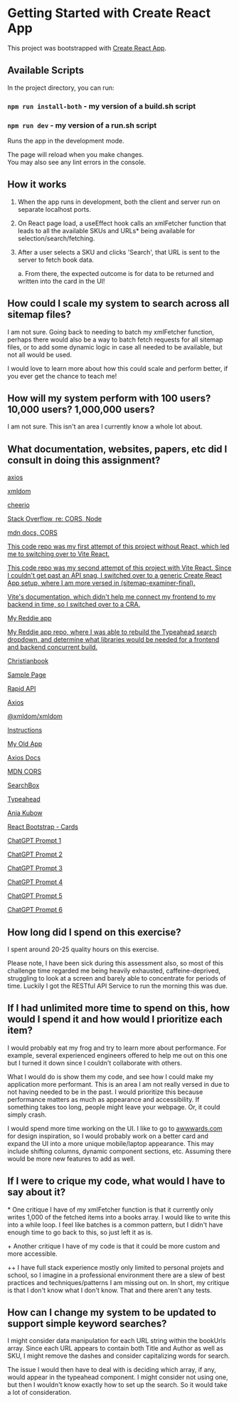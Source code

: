 # Getting Started with Create React App

This project was bootstrapped with [Create React App](https://github.com/facebook/create-react-app).

## Available Scripts

In the project directory, you can run:

### `npm run install-both` - my version of a build.sh script

### `npm run dev` - my version of a run.sh script

Runs the app in the development mode.

The page will reload when you make changes.\
You may also see any lint errors in the console.

## How it works

1. When the app runs in development, both the client and server run on separate localhost ports.

2. On React page load, a useEffect hook calls an xmlFetcher function that leads to all the available SKUs and URLs\* being available for selection/search/fetching.

3. After a user selects a SKU and clicks 'Search', that URL is sent to the server to fetch book data.

   a. From there, the expected outcome is for data to be returned and written into the card in the UI!

## How could I scale my system to search across all sitemap files?

I am not sure. Going back to needing to batch my xmlFetcher function, perhaps there would also be a way to batch fetch requests for all sitemap files, or to add some dynamic logic in case all needed to be available, but not all would be used.

I would love to learn more about how this could scale and perform better, if you ever get the chance to teach me!

## How will my system perform with 100 users? 10,000 users? 1,000,000 users?

I am not sure. This isn't an area I currently know a whole lot about.

## What documentation, websites, papers, etc did I consult in doing this assignment?

[axios](https://www.npmjs.com/package//axios)

[xmldom](https://www.npmjs.com/package/@xmldom/xmldom)

[cheerio](https://www.npmjs.com/package/cheerio)

[Stack Overflow, re: CORS, Node](https://stackoverflow.com/questions/57009371/access-to-xmlhttprequest-at-from-origin-localhost3000-has-been-blocked)

[mdn docs, CORS](https://developer.mozilla.org/en-US/docs/Web/HTTP/CORS)

[This code repo was my first attempt of this project without React, which led me to switching over to Vite React.](https://github.com/Pythonidaer/sitemap-examiner)

[This code repo was my second attempt of this project with Vite React. Since I couldn't get past an API snag, I switched over to a generic Create React App setup, where I am more versed in (sitemap-examiner-final).](https://github.com/Pythonidaer/sitemap-examiner-react)

[Vite's documentation, which didn't help me connect my frontend to my backend in time, so I switched over to a CRA.](https://vitejs.dev/config/server-options.html#server-proxy)

[My Reddie app](https://reddie.herokuapp.com/)

[My Reddie app repo, where I was able to rebuild the Typeahead search dropdown, and determine what libraries would be needed for a frontend and backend concurrent build.](https://github.com/Pythonidaer/reddie/tree/main)

[Christianbook](https://www.christianbook.com/?navcat=toplogo)

[Sample Page](https://www.christianbook.com/101-dalmatians-ebook-dodie-smith/9781101153642/pd/47060EB?product_redirect=1&Ntt=47060EB&item_code=&ps_exit=RETURN|legacy&Ntk=keywords&event=ESRCG)

[Rapid API](https://rapidapi.com/guides/axios-different-data-formats)

[Axios](https://www.npmjs.com/package//axios)

[@xmldom/xmldom](https://www.npmjs.com/package/@xmldom/xmldom)

[Instructions](https://docs.google.com/document/d/1pFDrmq8h50E4Xe0cY8T6AZvJge9jO9B3foKqkdDmcq8/edit)

[My Old App](https://github.com/Pythonidaer/reddie/blob/main/frontend/src/components/Header.js)

[Axios Docs](https://axios-http.com/docs/instance)

[MDN CORS](https://developer.mozilla.org/en-US/docs/Web/HTTP/CORS)

[SearchBox](https://github.com/Pythonidaer/reddie/blob/main/frontend/src/components/SearchBox.js)

[Typeahead](http://ericgio.github.io/react-bootstrap-typeahead/)

[Ania Kubow](https://www.youtube.com/watch?v=1wXYg8Eslnc)

[React Bootstrap - Cards](https://react-bootstrap.netlify.app/docs/components/cards/)

[ChatGPT Prompt 1](https://chat.openai.com/share/464bdfc6-6550-4a3d-acac-31f94a1e906b)

[ChatGPT Prompt 2](https://chat.openai.com/share/7c0a05db-9bea-4e52-a154-81d9471cf040)

[ChatGPT Prompt 3](https://chat.openai.com/share/192339fd-109d-4118-bd0e-b0a512092394)

[ChatGPT Prompt 4](https://chat.openai.com/share/3b86bac6-b615-4bf5-8ac9-6c361028683f)

[ChatGPT Prompt 5](https://chat.openai.com/share/3b86bac6-b615-4bf5-8ac9-6c361028683f)

[ChatGPT Prompt 6](https://chat.openai.com/share/81313b8f-77d7-449b-9090-d4d311db6727)

## How long did I spend on this exercise?

I spent around 20-25 quality hours on this exercise.

Please note, I have been sick during this assessment also, so most of this challenge time regarded me being heavily exhausted, caffeine-deprived, struggling to look at a screen and barely able to concentrate for periods of time. Luckily I got the RESTful API Service to run the morning this was due.

## If I had unlimited more time to spend on this, how would I spend it and how would I prioritize each item?

I would probably eat my frog and try to learn more about performance. For example, several experienced engineers offered to help me out on this one but I turned it down since I couldn't collaborate with others.

What I would do is show them my code, and see how I could make my application more performant. This is an area I am not really versed in due to not having needed to be in the past. I would prioritize this because performance matters as much as appearance and accessibility. If something takes too long, people might leave your webpage. Or, it could simply crash.

I would spend more time working on the UI. I like to go to [awwwards.com](http://www.awwwards.com) for design inspiration, so I would probably work on a better card and expand the UI into a more unique mobile/laptop appearance. This may include shifting columns, dynamic component sections, etc. Assuming there would be more new features to add as well.

## If I were to crique my code, what would I have to say about it?

\* One critique I have of my xmlFetcher function is that it currently only writes 1,000 of the fetched items into a books array. I would like to write this into a while loop. I feel like batches is a common pattern, but I didn't have enough time to go back to this, so just left it as is.

\+ Another critique I have of my code is that it could be more custom and more accessible.

\++ I have full stack experience mostly only limited to personal projets and school, so I imagine in a professional environment there are a slew of best practices and techniques/patterns I am missing out on. In short, my critique is that I don't know what I don't know. That and there aren't any tests.

## How can I change my system to be updated to support simple keyword searches?

I might consider data manipulation for each URL string within the bookUrls array. Since each URL appears to contain both Title and Author as well as SKU, I might remove the dashes and consider capitalizing words for search.

The issue I would then have to deal with is deciding which array, if any, would appear in the typeahead component. I might consider not using one, but then I wouldn't know exactly how to set up the search. So it would take a lot of consideration.
